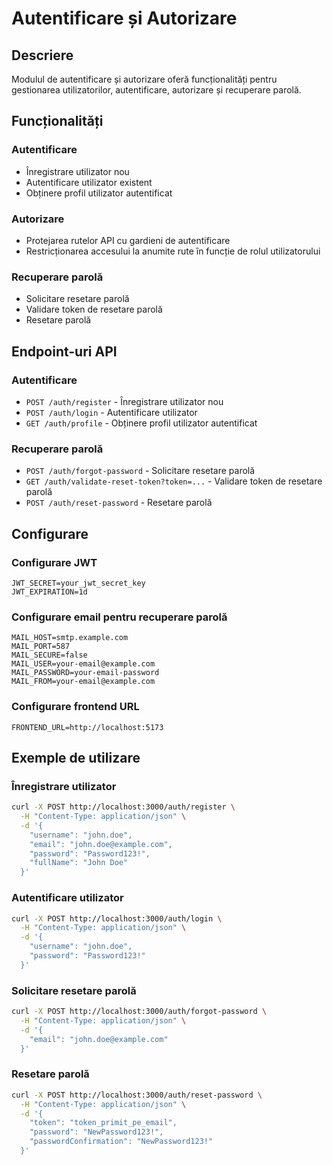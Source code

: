 # Autentificare și Autorizare

## Descriere

Modulul de autentificare și autorizare oferă funcționalități pentru gestionarea utilizatorilor, autentificare, autorizare și recuperare parolă.

## Funcționalități

### Autentificare

- Înregistrare utilizator nou
- Autentificare utilizator existent
- Obținere profil utilizator autentificat

### Autorizare

- Protejarea rutelor API cu gardieni de autentificare
- Restricționarea accesului la anumite rute în funcție de rolul utilizatorului

### Recuperare parolă

- Solicitare resetare parolă
- Validare token de resetare parolă
- Resetare parolă

## Endpoint-uri API

### Autentificare

- `POST /auth/register` - Înregistrare utilizator nou
- `POST /auth/login` - Autentificare utilizator
- `GET /auth/profile` - Obținere profil utilizator autentificat

### Recuperare parolă

- `POST /auth/forgot-password` - Solicitare resetare parolă
- `GET /auth/validate-reset-token?token=...` - Validare token de resetare parolă
- `POST /auth/reset-password` - Resetare parolă

## Configurare

### Configurare JWT

```
JWT_SECRET=your_jwt_secret_key
JWT_EXPIRATION=1d
```

### Configurare email pentru recuperare parolă

```
MAIL_HOST=smtp.example.com
MAIL_PORT=587
MAIL_SECURE=false
MAIL_USER=your-email@example.com
MAIL_PASSWORD=your-email-password
MAIL_FROM=your-email@example.com
```

### Configurare frontend URL

```
FRONTEND_URL=http://localhost:5173
```

## Exemple de utilizare

### Înregistrare utilizator

```bash
curl -X POST http://localhost:3000/auth/register \
  -H "Content-Type: application/json" \
  -d '{
    "username": "john.doe",
    "email": "john.doe@example.com",
    "password": "Password123!",
    "fullName": "John Doe"
  }'
```

### Autentificare utilizator

```bash
curl -X POST http://localhost:3000/auth/login \
  -H "Content-Type: application/json" \
  -d '{
    "username": "john.doe",
    "password": "Password123!"
  }'
```

### Solicitare resetare parolă

```bash
curl -X POST http://localhost:3000/auth/forgot-password \
  -H "Content-Type: application/json" \
  -d '{
    "email": "john.doe@example.com"
  }'
```

### Resetare parolă

```bash
curl -X POST http://localhost:3000/auth/reset-password \
  -H "Content-Type: application/json" \
  -d '{
    "token": "token_primit_pe_email",
    "password": "NewPassword123!",
    "passwordConfirmation": "NewPassword123!"
  }'
```
